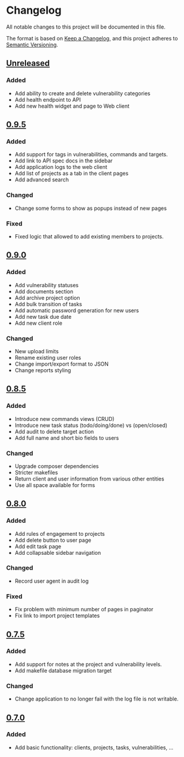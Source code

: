# Changelog
All notable changes to this project will be documented in this file.

The format is based on [Keep a Changelog](https://keepachangelog.com/en/1.0.0/),
and this project adheres to [Semantic Versioning](https://semver.org/spec/v2.0.0.html).

## [Unreleased]

### Added
- Add ability to create and delete vulnerability categories
- Add health endpoint to API
- Add new health widget and page to Web client

## [0.9.5]

### Added
- Add support for tags in vulnerabilities, commands and targets.
- Add link to API spec docs in the sidebar
- Add application logs to the web client
- Add list of projects as a tab in the client pages
- Add advanced search

### Changed
- Change some forms to show as popups instead of new pages

### Fixed
- Fixed logic that allowed to add existing members to projects.

## [0.9.0]

### Added
- Add vulnerability statuses
- Add documents section
- Add archive project option
- Add bulk transition of tasks
- Add automatic password generation for new users
- Add new task due date
- Add new client role

### Changed
- New upload limits
- Rename existing user roles
- Change import/export format to JSON
- Change reports styling

## [0.8.5]

### Added
- Introduce new commands views (CRUD)
- Introduce new task status (todo/doing/done) vs (open/closed)
- Add audit to delete target action
- Add full name and short bio fields to users

### Changed
- Upgrade composer dependencies 
- Stricter makefiles
- Return client and user information from various other entities
- Use all space available for forms

## [0.8.0]

### Added
- Add rules of engagement to projects
- Add delete button to user page
- Add edit task page
- Add collapsable sidebar navigation

### Changed
- Record user agent in audit log

### Fixed
- Fix problem with minimum number of pages in paginator
- Fix link to import project templates

## [0.7.5]

### Added
- Add support for notes at the project and vulnerability levels.
- Add makefile database migration target

### Changed
- Change application to no longer fail with the log file is not writable.

## [0.7.0]

### Added
- Add basic functionality: clients, projects, tasks, vulnerabilities, ... 

[Unreleased]: https://github.com/reconmap/rest-api/compare/0.9.5...master 
[0.9.5]: https://github.com/reconmap/rest-api/compare/0.9.0...0.9.5
[0.9.0]: https://github.com/reconmap/rest-api/compare/0.8.5...0.9.0
[0.8.5]: https://github.com/reconmap/rest-api/compare/0.8.0...0.8.5
[0.8.0]: https://github.com/reconmap/rest-api/compare/0.7.5...0.8.0
[0.7.5]: https://github.com/reconmap/rest-api/compare/0.7.0...0.7.5
[0.7.0]: https://github.com/reconmap/rest-api/compare/0.0.1..0.7.0

